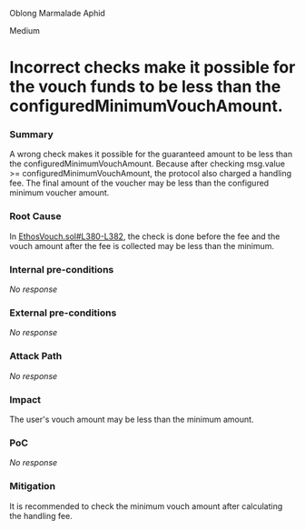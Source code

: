 Oblong Marmalade Aphid

Medium

# Incorrect checks make it possible for the vouch funds to be less than the configuredMinimumVouchAmount.

### Summary

A wrong check makes it possible for the guaranteed amount to be less than the configuredMinimumVouchAmount. Because after checking msg.value >= configuredMinimumVouchAmount, the protocol also charged a handling fee. The final amount of the voucher may be less than the configured minimum voucher amount.

### Root Cause

In [EthosVouch.sol#L380-L382](https://github.com/sherlock-audit/2024-11-ethos-network-ii/blob/57c02df7c56f0b18c681a89ebccc28c86c72d8d8/ethos/packages/contracts/contracts/EthosVouch.sol#L380-L382), the check is done before the fee and the vouch amount after the fee is collected may be less than the minimum.

### Internal pre-conditions

_No response_

### External pre-conditions

_No response_

### Attack Path

_No response_

### Impact

The user's vouch amount may be less than the minimum amount.

### PoC

_No response_

### Mitigation

It is recommended to check the minimum vouch amount after calculating the handling fee.
